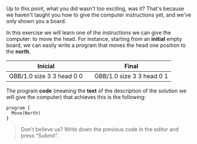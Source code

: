 Up to this point, what you did wasn't too exciting, was it? That's because we haven't taught you how to give the computer instructions yet, and we've only shown you a board.
 
In this exercise we will learn one of the instructions we can give the computer: to move the head.
For instance, starting from an **initial** empty board, we can easily write a program that moves the head one position to the **north**.

<table class= "table" style="width:100%">
  <thead>
  <tr>
    <th style="text-align: center">Inicial</th>
    <th style="text-align: center"></th> 
    <th style="text-align: center">Final</th>
  </tr>
  </thead>
  <tbody>
  <tr>
    <td style="text-align: center">  
      <gs-board>
        GBB/1.0
        size 3 3
        head 0 0
      </gs-board>
    </td>
    <td style="text-align: center"><i class="fa fa-arrow-right"></i></td> 
    <td style="text-align: center">
      <gs-board>
        GBB/1.0
        size 3 3
        head 0 1
      </gs-board>
    </td>
  </tr>
  <tbody>
</table>
 
The program **code** (meaning the **text** of the description of the solution we will give the computer) that achieves this is the following:

```gobstones
program {
  Move(North)
}
```
 
> Don't believe us? Write down the previous code in the editor and press “Submit”.